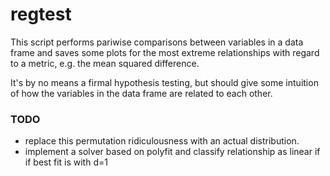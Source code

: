 # regtest

This script performs pariwise comparisons between variables in a data frame
and saves some plots for the most extreme relationships with regard to a
metric, e.g. the mean squared difference.

It's by no means a firmal hypothesis testing, but should give some intuition of how the variables
in the data frame are related to each other.

### TODO
- replace this permutation ridiculousness with an actual distribution.
- implement a solver based on polyfit and classify relationship as linear if
if best fit is with d=1
